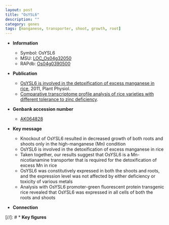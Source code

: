 ```yaml
---
layout: post
title: "OsYSL6"
description: ""
category: genes
tags: [manganese, transporter, shoot, growth, root]
---
```


* **Information**  
    + Symbol: OsYSL6  
    + MSU: [LOC_Os04g32050](http://rice.plantbiology.msu.edu/cgi-bin/ORF_infopage.cgi?orf=LOC_Os04g32050)  
    + RAPdb: [Os04g0390500](http://rapdb.dna.affrc.go.jp/viewer/gbrowse_details/irgsp1?name=Os04g0390500)  

* **Publication**  
    + [OsYSL6 is involved in the detoxification of excess manganese in rice](http://www.ncbi.nlm.nih.gov/pubmed?term=OsYSL6+is+involved+in+the+detoxification+of+excess+manganese+in+rice%5BTitle%5D), 2011, Plant Physiol.
    + [Comparative transcriptome profile analysis of rice varieties with different tolerance to zinc deficiency](Stuttg).

* **Genbank accession number**  
    + [AK064828](http://www.ncbi.nlm.nih.gov/nuccore/AK064828)

* **Key message**  
    + Knockout of OsYSL6 resulted in decreased growth of both roots and shoots only in the high-manganese (Mn) condition
    + OsYSL6 is involved in the detoxification of excess manganese in rice
    + Taken together, our results suggest that OsYSL6 is a Mn-nicotianamine transporter that is required for the detoxification of excess Mn in rice
    + OsYSL6 was constitutively expressed in both the shoots and roots, and the expression level was not affected by either deficiency or toxicity of various metals
    + Analysis with OsYSL6 promoter-green fluorescent protein transgenic rice revealed that OsYSL6 was expressed in all cells of both the roots and shoots

* **Connection**  

[//]: # * **Key figures**  


